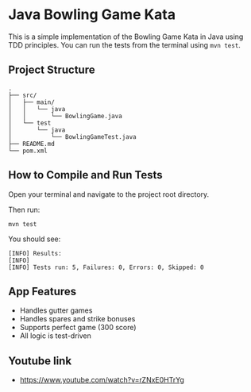 # Java Bowling Game Kata

This is a simple implementation of the Bowling Game Kata in Java using TDD principles. You can run the tests from the terminal using `mvn test`.

## Project Structure

```
.
├── src/
│   ├── main/
│   │   └── java
│   │       └── BowlingGame.java
│   └── test
│       └── java
│           └── BowlingGameTest.java
├── README.md
└── pom.xml
```

## How to Compile and Run Tests

Open your terminal and navigate to the project root directory.

Then run:

```
mvn test
```

You should see:

```
[INFO] Results:
[INFO] 
[INFO] Tests run: 5, Failures: 0, Errors: 0, Skipped: 0
```

## App Features

- Handles gutter games
- Handles spares and strike bonuses
- Supports perfect game (300 score)
- All logic is test-driven

## Youtube link

- https://www.youtube.com/watch?v=rZNxE0HTrYg